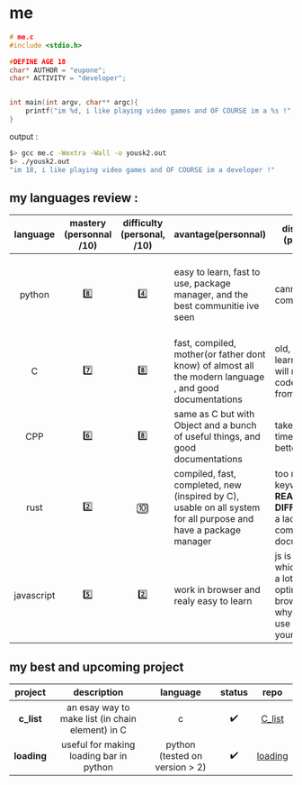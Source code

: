 
# me
```c
# me.c
#include <stdio.h>

#DEFINE AGE 18
char* AUTHOR = "eupone";
char* ACTIVITY = "developer";


int main(int argv, char** argc){
    printf("im %d, i like playing video games and OF COURSE im a %s !",AGE,ACTIVITY);
}

```
output :
```bash
$> gcc me.c -Wextra -Wall -o yousk2.out
$> ./yousk2.out
"im 18, i like playing video games and OF COURSE im a developer !"
```



## my languages review :
|  language  | mastery (personnal /10) | difficulty (personal, /10) | avantage(personnal)                                                                                                        | disaventage (personnal)                                                                                                      | case of use                                                  |
|:----------:|:---------:|:-----------------------:|-----------------------------------------------------------------------------------------------------------------|------------------------------------------------------------------------------------------------------------------|--------------------------------------------------------------|
| python     | 8️⃣    | 4️⃣                  | easy to learn, fast to use, package manager, and the best communitie ive seen                                   | cannot be compiled                                                                                               | back-end, scripting and learning (for human or machine ;) )  |
| C          | 7️⃣    | 8️⃣                  | fast, compiled, mother(or father dont know) of almost all the modern language , and good documentations          | old, slow to learn and you will need to code almost from scratch                                                 | only your imagination (and time) can stop you                |
| CPP        | 6️⃣    | 8️⃣                  | same as C but with Object and a bunch of useful things, and good documentations                                  | take a lot of time like C (a lil better)                                                                         | same as C but without the time                               |
| rust       | 2️⃣    | 🔟                 | compiled, fast, completed, new (inspired by C), usable on all system for all purpose and have a package manager | too much keyword, **REALY DIFFICULT** and a lack of communitie and documentations                                                                         | same as C, but with reduce time (if you manage to master it) |
| javascript | 5️⃣    | 2️⃣                  | work in browser and realy easy to learn                                                                         | js is like a car, which pollutes a lot and is optimised for browser (this is why chrome use almost all your RAM) | website (realtime, animation, etc)                           |




## my best and upcoming project

| **project** |                    description                   |            language            |       status       |                repo               |
|:-------:|:------------------------------------------------:|:------------------------------:|:------------------:|:---------------------------------:|
|  **c_list** | an esay way to make list (in chain element) in C |                c               | :heavy_check_mark: | [C_list](https://github.com/eupone/C_list)  |
| **loading** |      useful for making loading bar in python     | python (tested on version > 2) | :heavy_check_mark: | [loading](https://github.com/eupone/Loading) |


